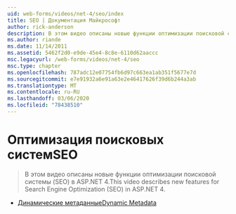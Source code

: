 ```yaml
---
uid: web-forms/videos/net-4/seo/index
title: SEO | Документация Майкрософт
author: rick-anderson
description: В этом видео описаны новые функции оптимизации поисковой системы (SEO) в ASP.NET 4.
ms.author: riande
ms.date: 11/14/2011
ms.assetid: 5462f2d0-e9de-45e4-8c8e-6110d62aaccc
msc.legacyurl: /web-forms/videos/net-4/seo
msc.type: chapter
ms.openlocfilehash: 787adc12e07754fb6d97c663ea1ab351f5677e7d
ms.sourcegitcommit: e7e91932a6e91a63e2e46417626f39d6b244a3ab
ms.translationtype: MT
ms.contentlocale: ru-RU
ms.lasthandoff: 03/06/2020
ms.locfileid: "78438510"
---
```

# <a name="seo"></a><span data-ttu-id="d3331-103">Оптимизация поисковых систем</span><span class="sxs-lookup"><span data-stu-id="d3331-103">SEO</span></span>

> <span data-ttu-id="d3331-104">В этом видео описаны новые функции оптимизации поисковой системы (SEO) в ASP.NET 4.</span><span class="sxs-lookup"><span data-stu-id="d3331-104">This video describes new features for Search Engine Optimization (SEO) in ASP.NET 4.</span></span>

- [<span data-ttu-id="d3331-105">Динамические метаданные</span><span class="sxs-lookup"><span data-stu-id="d3331-105">Dynamic Metadata</span></span>](aspnet-4-quick-hit-dynamic-metadata.md)
